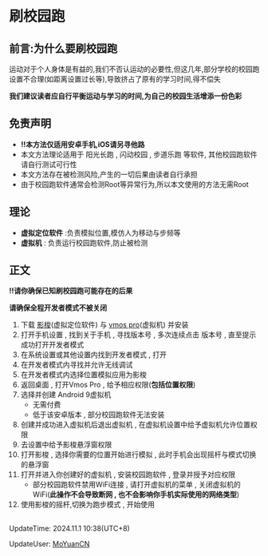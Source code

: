 # **刷校园跑**
## 前言:为什么要刷校园跑
运动对于个人身体是有益的,我们不否认运动的必要性,但这几年,部分学校的校园跑设置不合理(如距离设置过长等),导致挤占了原有的学习时间,得不偿失

**我们建议读者应自行平衡运动与学习的时间,为自己的校园生活增添一份色彩**

## 免责声明
- **!!本方法仅适用安卓手机,iOS请另寻他路**
- 本文方法理论适用于 阳光长跑 , 闪动校园 , 步道乐跑 等软件, 其他校园跑软件请自行测试可行性
- 本文方法存在被检测风险,产生的一切后果由读者自行承担
- 由于校园跑软件通常会检测Root等异常行为,所以本文使用的方法无需Root

## 理论
- **虚拟定位软件** :负责模拟位置,模仿人为移动与步频等
- **虚拟机** : 负责运行校园跑软件,防止被检测

## 正文
**!!请你确保已知刷校园跑可能存在的后果**

**请确保全程开发者模式不被关闭**
1. 下载 [影梭](https://github.com/ZCShou/GoGoGo)(虚拟定位软件) 与 [vmos pro](https://www.vmos.cn/product_center_vmospro.htm)(虚拟机) 并安装
2. 打开手机设置 , 找到关于手机 , 寻找版本号 , 多次连续点击 版本号 , 直至提示成功打开开发者模式
3. 在系统设置或其他设置内找到开发者模式 , 打开
4. 在开发者模式内寻找并允许无线调试
5. 在开发者模式内选择位置模拟应用为影梭
6. 返回桌面 , 打开Vmos Pro , 给予相应权限(**包括位置权限**)
7. 选择并创建 Android 9虚拟机
   - 无需付费
   - 低于该安卓版本 , 部分校园跑软件无法安装
8. 创建并成功进入虚拟机后退出虚拟机 , 在虚拟机设置中给予虚拟机允许位置权限
9. 去设置中给予影梭悬浮窗权限
10. 打开影梭 , 选择你需要的位置开始进行模拟 , 此时手机会出现摇杆与模式切换的悬浮窗
11. 打开并进入你创建好的虚拟机 , 安装校园跑软件 , 登录并授予对应权限
    - 部分校园跑软件禁用WiFi连接 , 请打开虚拟机的菜单 , 关闭虚拟机的WiFi(**此操作不会导致断网 , 也不会影响你手机实际使用的网络类型**)
12. 使用影梭的摇杆,切换为跑步模式 , 开始使用





##
UpdateTime: 2024.11.1 10:38(UTC+8)

UpdateUser: [MoYuanCN](https://github.com/MoYuanCN)
